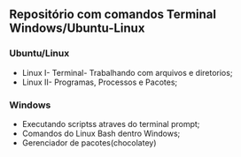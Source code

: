 ## Repositório com comandos Terminal Windows/Ubuntu-Linux

### Ubuntu/Linux

- Linux I- Terminal- Trabalhando com arquivos e diretorios;
- Linux II- Programas, Processos e Pacotes;
  

### Windows
-  Executando scriptss atraves do terminal prompt;
-  Comandos do Linux Bash dentro Windows;
-  Gerenciador de pacotes(chocolatey)